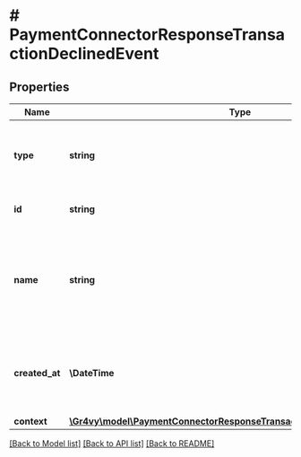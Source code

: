 # # PaymentConnectorResponseTransactionDeclinedEvent

## Properties

Name | Type | Description | Notes
------------ | ------------- | ------------- | -------------
**type** | **string** | The type of this resource. Is always &#x60;transaction-event&#x60;. | [optional]
**id** | **string** | The unique identifier for this event. | [optional]
**name** | **string** | The name of this resource. Is always &#x60;payment-connector-response-transaction-declined&#x60;. | [optional]
**created_at** | **\DateTime** | The date and time when this transaction was created in our system. | [optional]
**context** | [**\Gr4vy\model\PaymentConnectorResponseTransactionDeclinedEventContext**](PaymentConnectorResponseTransactionDeclinedEventContext.md) |  | [optional]

[[Back to Model list]](../../README.md#models) [[Back to API list]](../../README.md#endpoints) [[Back to README]](../../README.md)
